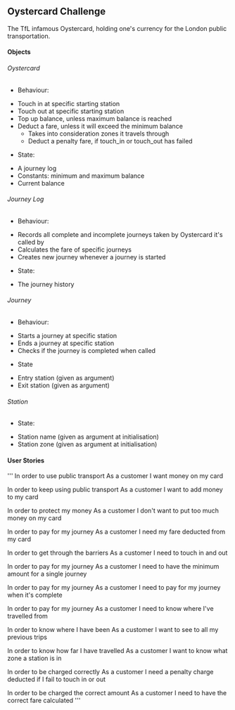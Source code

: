 ## Oystercard Challenge

The TfL infamous Oystercard, holding one's currency for the London public transportation.

#### Objects

###### Oystercard
* Behaviour:
- Touch in at specific starting station
- Touch out at specific starting station
- Top up balance, unless maximum balance is reached
- Deduct a fare, unless it will exceed the minimum balance
  - Takes into consideration zones it travels through
  - Deduct a penalty fare, if touch_in or touch_out has failed

* State:
- A journey log
- Constants: minimum and maximum balance
- Current balance

###### Journey Log
* Behaviour:
- Records all complete and incomplete journeys taken by Oystercard it's called by
- Calculates the fare of specific journeys
- Creates new journey whenever a journey is started

* State:
- The journey history

###### Journey
* Behaviour:
- Starts a journey at specific station
- Ends a journey at specific station
- Checks if the journey is completed when called

* State
- Entry station (given as argument)
- Exit station (given as argument)

###### Station
* State:
- Station name (given as argument at initialisation)
- Station zone (given as argument at initialisation)


#### User Stories
'''
In order to use public transport
As a customer
I want money on my card

In order to keep using public transport
As a customer
I want to add money to my card

In order to protect my money
As a customer
I don't want to put too much money on my card

In order to pay for my journey
As a customer
I need my fare deducted from my card

In order to get through the barriers
As a customer
I need to touch in and out

In order to pay for my journey
As a customer
I need to have the minimum amount for a single journey

In order to pay for my journey
As a customer
I need to pay for my journey when it's complete

In order to pay for my journey
As a customer
I need to know where I've travelled from

In order to know where I have been
As a customer
I want to see to all my previous trips

In order to know how far I have travelled
As a customer
I want to know what zone a station is in

In order to be charged correctly
As a customer
I need a penalty charge deducted if I fail to touch in or out

In order to be charged the correct amount
As a customer
I need to have the correct fare calculated
'''
